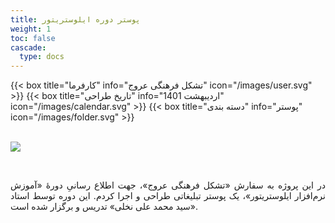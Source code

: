 ```yaml
---
title: پوستر دوره ایلوستریتور
weight: 1
toc: false
cascade:
  type: docs
---
```


<div class="detail">
{{< box title="کارفرما" info="تشکل فرهنگی عروج" icon="/images/user.svg" >}}
{{< box title="تاریخ طراحی" info="اردیبهشت 1401" icon="/images/calendar.svg" >}}
{{< box title="دسته بندی" info="پوستر" icon="/images/folder.svg" >}}
</div>

<br/>

![](https://hoseinfm.ir/wp-content/uploads/2023/07/LK07-mockup2-scaled.jpg)

<br/>

<p style="text-align: justify;">
در این پروژه به سفارش «تشکل فرهنگی عروج»، جهت اطلاع رسانیِ دورۀ «آموزش نرم‌افزار ایلوستریتور»، یک پوستر تبلیغاتی طراحی و اجرا کردم. این دوره توسط استاد «سید محمد علی نخلی» تدریس و برگزار شده است.
</p>